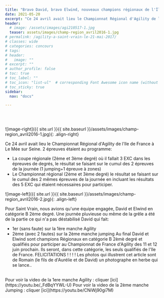 ```yaml
---
title: "Bravo David, bravo Elwind, nouveaux champions régionaux de l'Île-de-France "
date: 2021-05-20
excerpt: "Ce 24 avril avait lieu le Championnat Régional d'Agility de l'Île-de-France au Mée sur Seine..."
header:
  # image: /assets/images/agi210517-1.jpg
  teaser: assets/images/champ-region_avril2016-1.jpg
# permalink: /agility-a-saint-vrain-le-21-mai-2017/
# classes: wide
# categories: concours
# tags: 
# header:
#   image: ""
# excerpt: ""
# author_profile: false
# toc: true
# toc_label: ""
# toc_icon: "list-ul"  # corresponding Font Awesome icon name (without fa prefix)
# toc_sticky: true
sidebar:
  nav: "docs"

---
```


<br>
&nbsp;
<br>

![image-right]({{ site.url }}{{ site.baseurl }}/assets/images/champ-region_avril2016-1.jpg){: .align-right} 

Ce  24 avril avait lieu le Championnat Régional d'Agility de l'Ile de France à Le Mée sur Seine.
2 épreuves étaient au programme: 
- La coupe régionale (2ème et 3ème degré)
où il fallait 3 EXC dans les épreuves de degrés, le résultat se faisant sur le cumul des 2 épreuves de la journée (1 jumping+1 épreuve à zones)
- Le Championnat régional  (2ème et 3ème degré) 
le résultat se faisant sur le cumul des 2 mêmes épreuves de la journée en incluant les résultats des 5 EXC qui étaient nécessaires pour participer.

![image-left]({{ site.url }}{{ site.baseurl }}/assets/images/champ-region_avril2016-2.jpg){: .align-left} 

Pour Saint Vrain, nous avions qu'une équipe engagée, David et Elwind en catégorie B 2ème degré.
Une journée pluvieuse ou même de la grêle a été de la partie ce qui n'a pas déstabilisé David qui fait:
- 1er (sans faute) sur la 1ère manche Agility
- 2ème (avec 2 fautes) sur la 2ème manche jumping
Au final David et Elwind sont champions Régionaux en catégorie B 2èmè degré et qualifiés pour participer au Championnat de France d'Agility des 11 et 12 juin prochain.
Ils seront, dans cette catégorie, les seuls qualifiés de l'Ile de France. FELICITATIONS ! ! ! !
Les photos qui illustrent cet article sont de Romain (le fils de d'Aurélie et de David) un photographe en herbe qui se lance..

<br>
Pour voir la video de la 1ere manche Agility : cliquer [ici](https://youtu.be/_FdBqYYWL-U)
Pour voir la video de la 2ème manche Jumping : cliquer [ici](https://youtu.be/CNiWj90gi7M)